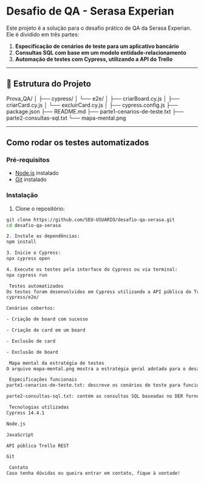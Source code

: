 # Desafio de QA - Serasa Experian

Este projeto é a solução para o desafio prático de QA da Serasa Experian. Ele é dividido em três partes:

1. **Especificação de cenários de teste para um aplicativo bancário**
2. **Consultas SQL com base em um modelo entidade-relacionamento**
3. **Automação de testes com Cypress, utilizando a API do Trello**

---

## 📁 Estrutura do Projeto

Prova_QA/
│
├── cypress/
│ └── e2e/
│ ├── criarBoard.cy.js
│ ├── criarCard.cy.js
│ └── excluirCard.cy.js
│
├── cypress.config.js
├── package.json
├── README.md
├── parte1-cenarios-de-teste.txt
├── parte2-consultas-sql.txt
└── mapa-mental.png


---

##  Como rodar os testes automatizados

### Pré-requisitos

- [Node.js](https://nodejs.org/) instalado
- [Git](https://git-scm.com/) instalado

### Instalação

1. Clone o repositório:

```bash
git clone https://github.com/SEU-USUARIO/desafio-qa-serasa.git
cd desafio-qa-serasa

2. Instale as dependências:
npm install

3. Inicie o Cypress:
npx cypress open

4. Execute os testes pela interface do Cypress ou via terminal:
npx cypress run

 Testes automatizados
Os testes foram desenvolvidos em Cypress utilizando a API pública do Trello. Os arquivos estão localizados em:
cypress/e2e/

Cenários cobertos:

- Criação de board com sucesso

- Criação de card em um board

- Exclusão de card

- Exclusão de board

 Mapa mental da estratégia de testes
O arquivo mapa-mental.png mostra a estratégia geral adotada para o desafio, incluindo cobertura de testes manuais e automatizados.

 Especificações funcionais
parte1-cenarios-de-teste.txt: descreve os cenários de teste para funcionalidades bancárias fictícias.

parte2-consultas-sql.txt: contém as consultas SQL baseadas no DER fornecido no desafio.

 Tecnologias utilizadas
Cypress 14.4.1

Node.js

JavaScript

API pública Trello REST

Git

 Contato
Caso tenha dúvidas ou queira entrar em contato, fique à vontade!